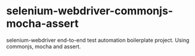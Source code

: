 # selenium-webdriver-commonjs-mocha-assert
selenium-webdriver end-to-end test automation boilerplate project. Using commonjs, mocha and assert.
